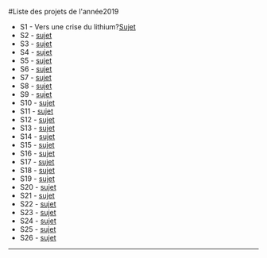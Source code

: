#Liste des projets de l'année2019

- S1 - Vers une crise du lithium?[Sujet](https://robingirard.github.io/MINES-UE14-miniprojet/Past/2019/Descriptifs/UE142019-S1-Lithium.md)
- S2 - [sujet](https://robingirard.github.io/MINES-UE14-miniprojet/Past/2019/Descriptifs/UE142019-S2-Batiment.md)
- S3 - [sujet](https://robingirard.github.io/MINES-UE14-miniprojet/Past/2019/Descriptifs/UE142019-S3-PaysageetEnergie.md)
- S4 - [sujet](https://robingirard.github.io/MINES-UE14-miniprojet/Past/2019/Descriptifs/UE142019-S4-AutoconsommationPV.md)
- S5 - [sujet](https://robingirard.github.io/MINES-UE14-miniprojet/Past/2019/Descriptifs/UE142019-S5-AmenagementBassee.md)
- S6 - [sujet](https://robingirard.github.io/MINES-UE14-miniprojet/Past/2019/Descriptifs/UE142019-S6-Renewablesandjobs.md)
- S7 - [sujet](https://robingirard.github.io/MINES-UE14-miniprojet/Past/2019/Descriptifs/UE142019-S7-NumeriqueEtConsommation.md)
- S8 - [sujet](https://robingirard.github.io/MINES-UE14-miniprojet/Past/2019/Descriptifs/UE142019-S8-EmpriseVehicules.md)
- S9 - [sujet](https://robingirard.github.io/MINES-UE14-miniprojet/Past/2019/Descriptifs/UE142019-S9-ISR-Cu.md)
- S10 - [sujet](https://robingirard.github.io/MINES-UE14-miniprojet/Past/2019/Descriptifs/UE142019-S10-Cobalt.md)
- S11 - [sujet](https://robingirard.github.io/MINES-UE14-miniprojet/Past/2019/Descriptifs/UE142019-S11-CoutsIntegrationENR.md)
- S12 - [sujet](https://robingirard.github.io/MINES-UE14-miniprojet/Past/2019/Descriptifs/UE142019-S12-HydrogeneversusBatteries.md)
- S13 - [sujet](https://robingirard.github.io/MINES-UE14-miniprojet/Past/2019/Descriptifs/UE142019-S13-RolePouvoirRegulateur.md)
- S14 - [sujet](https://robingirard.github.io/MINES-UE14-miniprojet/Past/2019/Descriptifs/UE142019-S14-DeveloppementAfrique.md)
- S15 - [sujet](https://robingirard.github.io/MINES-UE14-miniprojet/Past/2019/Descriptifs/UE142019-S15-Biomass.md)
- S16 - [sujet](https://robingirard.github.io/MINES-UE14-miniprojet/Past/2019/Descriptifs/UE142019-S16-CaptureCO2.md)
- S17 - [sujet](https://robingirard.github.io/MINES-UE14-miniprojet/Past/2019/Descriptifs/UE142019-S17-ENRSimplifie.md)
- S18 - [sujet](https://robingirard.github.io/MINES-UE14-miniprojet/Past/2019/Descriptifs/UE142019-S18-Populationetenergie.md)
- S19 - [sujet](https://robingirard.github.io/MINES-UE14-miniprojet/Past/2019/Descriptifs/UE142019-S19-IAlowtech.md)
- S20 - [sujet](https://robingirard.github.io/MINES-UE14-miniprojet/Past/2019/Descriptifs/UE142019-S20-Aerogels.md)
- S21 - [sujet](https://robingirard.github.io/MINES-UE14-miniprojet/Past/2019/Descriptifs/UE142019-S21-Geothermie.md)
- S22 - [sujet](https://robingirard.github.io/MINES-UE14-miniprojet/Past/2019/Descriptifs/UE142019-S22-Phytomanagementetmetaux.md)
- S23 - [sujet](https://robingirard.github.io/MINES-UE14-miniprojet/Past/2019/Descriptifs/UE142019-S23-Phytomanagementetenergie.md)
- S24 - [sujet](https://robingirard.github.io/MINES-UE14-miniprojet/Past/2019/Descriptifs/UE142019-S24-Biogaz.md)
- S25 - [sujet](https://robingirard.github.io/MINES-UE14-miniprojet/Past/2019/Descriptifs/UE142019-S25-Caoutchouc.md)
- S26 - [sujet](https://robingirard.github.io/MINES-UE14-miniprojet/Past/2019/Descriptifs/UE142019-S26-Sable.md)

---
